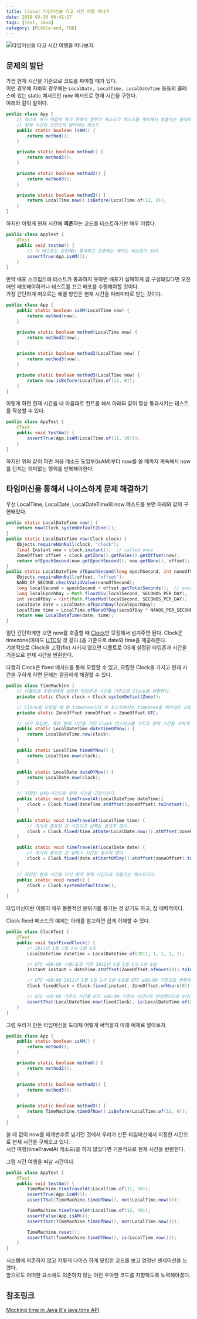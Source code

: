 ```yaml
---
title: (Java) 타임머신을 타고 시간 여행 떠나기
date: 2018-03-30 00:41:17
tags: [Test, Java]
category: [Middle-end, TDD]
---
```

![타임머신을 타고 시간 여행을 떠나보자.](mock-time-with-time-machine/thumb.png)  

## 문제의 발단
가끔 현재 시간을 기준으로 코드를 짜야할 때가 있다.  
이런 경우에 자바의 경우에는 `LocalDate, LocalTime, LocalDateTime` 등등의 클래스에 있는 static 메서드인 now 메서드로 현재 시간을 구한다.  
아래와 같이 말이다.  

```java
public class App {
    // 테스트 하기 어렵게 하기 위해서 일부러 메소드가 메소드를 계속해서 호출하는 형태로 작성함.
    // 현재 시간이 오전인지 알아내는 메소드
    public static boolean isAM() {
        return method();
    }

    private static boolean method() {
        return method2();
    }

    private static boolean method2() {
        return method3();
    }

    private static boolean method3() {
        return LocalTime.now().isBefore(LocalTime.of(12, 0));
    }
}
```

하지만 이렇게 현재 시간에 **의존**하는 코드를 테스트하기란 매우 어렵다.  
```java
public class AppTest {
    @Test
    public void testAm() {
        // 이 테스트는 오전에는 통과하고 오후에는 깨지는 테스트가 된다.
        assertTrue(App.isAM());
    }
}
```

만약 배포 스크립트에 테스트가 통과하지 못하면 배포가 실패하게 끔 구성돼있다면 오전에만 배포해야하거나 테스트를 끄고 배포를 수행해야할 것이다.  
가장 간단하게 떠오르는 해결 방안은 현재 시간을 파라미터로 받는 것이다.  

```java
public class App {
    public static boolean isAM(LocalTime now) {
        return method(now);
    }

    private static boolean method(LocalTime now) {
        return method2(now);
    }

    private static boolean method2(LocalTime now) {
        return method3(now);
    }

    private static boolean method3(LocalTime now) {
        return now.isBefore(LocalTime.of(12, 0));
    }
}
```

이렇게 하면 현재 시간을 내 마음대로 컨트롤 해서 아래와 같이 항상 통과시키는 테스트를 작성할 수 있다.  
```java
public class AppTest {
    @Test
    public void testAm() {
        assertTrue(App.isAM(LocalTime.of(11, 59)));
    }
}
```

하지만 위와 같이 하면 처음 메소드 도입부(isAM)부터 now를 쓸 때까지 계속해서 now를 던지는 의미없는 행위를 반복해야한다.  

## 타임머신을 통해서 나이스하게 문제 해결하기
우선 LocalTime, LocalDate, LocalDateTime의 now 메소드를 보면 아래와 같이 구현돼있다.  
```java
public static LocalDateTime now() {
    return now(Clock.systemDefaultZone());
}
public static LocalDateTime now(Clock clock) {
    Objects.requireNonNull(clock, "clock");
    final Instant now = clock.instant();  // called once
    ZoneOffset offset = clock.getZone().getRules().getOffset(now);
    return ofEpochSecond(now.getEpochSecond(), now.getNano(), offset);
}
public static LocalDateTime ofEpochSecond(long epochSecond, int nanoOfSecond, ZoneOffset offset) {
    Objects.requireNonNull(offset, "offset");
    NANO_OF_SECOND.checkValidValue(nanoOfSecond);
    long localSecond = epochSecond + offset.getTotalSeconds();  // overflow caught later
    long localEpochDay = Math.floorDiv(localSecond, SECONDS_PER_DAY);
    int secsOfDay = (int)Math.floorMod(localSecond, SECONDS_PER_DAY);
    LocalDate date = LocalDate.ofEpochDay(localEpochDay);
    LocalTime time = LocalTime.ofNanoOfDay(secsOfDay * NANOS_PER_SECOND + nanoOfSecond);
    return new LocalDateTime(date, time);
}
```
일단 간단하게만 보면 now를 호출할 때 [Clock](https://docs.oracle.com/javase/8/docs/api/java/time/Clock.html)만 모킹해서 넘겨주면 된다.
Clock은 timezone(아마도 [UTC](https://ko.wikipedia.org/wiki/%ED%98%91%EC%A0%95_%EC%84%B8%EA%B3%84%EC%8B%9C)일 것 같다.)을 기준으로 date와 time을 제공해준다.  
기본적으로 Clock을 고정(fix) 시키지 않으면 디폴트로 OS에 설정된 타임존과 시간을 기준으로 현재 시간을 반환한다.  

다행히 Clock은 fixed 메서드를 통해 모킹할 수 있고, 모킹한 Clock을 가지고 현재 시간을 구하게 하면 문제는 깔끔하게 해결할 수 있다.  
```java
public class TimeMachine {
    // 디폴트로 운영체제에 설정된 타임존과 시간을 기준으로 Clock을 반환한다.
    private static Clock clock = Clock.systemDefaultZone();

    // Clock을 모킹할 때 쓸 timezone인데 이 포스트에서는 timezone을 뛰어넘은 모킹은 다루지 않으므로 운영체제에 설정된 UTC 타임존을 사용하겠다.
    private static ZoneOffset zoneOffset = ZoneOffset.UTC;

    // 내가 모킹한, 혹은 현재 시간을 가진 Clock 인스턴스를 가지고 현재 시간을 구하게 된다.
    public static LocalDateTime dateTimeOfNow() {
        return LocalDateTime.now(clock);
    }

    public static LocalTime timeOfNow() {
        return LocalTime.now(clock);
    }

    public static LocalDate dateOfNow() {
        return LocalDate.now(clock);
    }

    // 지정한 날짜/시간으로 현재 시간을 고정시킨다.
    public static void timeTravelAt(LocalDateTime dateTime){
        clock = Clock.fixed(dateTime.atOffset(zoneOffset).toInstant(), zoneOffset);
    }

    public static void timeTravelAt(LocalTime time) {
        // 여기서 중요한 건 시간이고 날짜는 중요치 않다.
        clock = Clock.fixed(time.atDate(LocalDate.now()).atOffset(zoneOffset).toInstant(), zoneOffset);
    }

    public static void timeTravelAt(LocalDate date) {
        // 여기서 중요한 건 날짜고 시간은 중요치 않다.
        clock = Clock.fixed(date.atStartOfDay().atOffset(zoneOffset).toInstant(), zoneOffset);
    }

    // 모킹한 현재 시간을 다시 원래 현재 시간으로 되돌리는 메소드이다.
    public static void reset() {
        clock = Clock.systemDefaultZone();
    }
}
```
타임머신이란 이름이 매우 몽환적인 분위기를 풍기는 것 같기도 하고, 참 매력적이다.  

Clock.fixed 메소드의 예제는 아래를 참고하면 쉽게 이해할 수 있다.  
```java
public class ClockTest {
    @Test
    public void testFixedClock() {
        // 2011년 1월 1일 1시 1분 0초
        LocalDateTime dateTime = LocalDateTime.of(2011, 1, 1, 1, 1);

        // UTC +09:00 서울/도쿄 기준 2011년 1월 1일 1시 1분 0초
        Instant instant = dateTime.atOffset(ZoneOffset.ofHours(9)).toInstant();

        // UTC +09:00 2011년 1월 1일 1시 1분 0초를 UTC ±00:00 기준으로 변환한 Clock
        Clock fixedClock = Clock.fixed(instant, ZoneOffset.ofHours(0));

        // UTC +09:00 기준의 시간을 UTC ±00:00 기준의 시간으로 변경했으므로 9시간만 빼면 된다.
        assertThat(LocalDateTime.now(fixedClock), is(LocalDateTime.of(2010, 12, 31, 16, 1)));
    }
}
```
  
그럼 우리가 만든 타임머신을 도대체 어떻게 써먹을지 아래 예제로 알아보자.  

```java
public class App {
    public static boolean isAM() {
        return method();
    }

    private static boolean method() {
        return method2();
    }

    private static boolean method2() {
        return method3();
    }

    private static boolean method3() {
        return TimeMachine.timeOfNow().isBefore(LocalTime.of(12, 0));
    }
}
```

쓸 데 없이 now를 매개변수로 넘기던 것에서 우리가 만든 타임머신에서 지정한 시간으로 현재 시간을 구해오고 있다.  
시간 여행(timeTravelAt 메소드)을 하지 않았다면 기본적으로 현재 시간을 반환한다.  

그럼 시간 여행을 떠날 시간이다.  
```java
public class AppTest {
    @Test
    public void testAm() {
        TimeMachine.timeTravelAt(LocalTime.of(11, 59));
        assertTrue(App.isAM());
        assertThat(TimeMachine.timeOfNow(), not(LocalTime.now()));

        TimeMachine.timeTravelAt(LocalTime.of(12, 59));
        assertFalse(App.isAM());
        assertThat(TimeMachine.timeOfNow(), not(LocalTime.now()));

        TimeMachine.reset();
        assertThat(TimeMachine.timeOfNow(), is(LocalTime.now()));
    }
}
```
시스템에 의존하지 않고 저렇게 나이스 하게 모킹한 코드를 보고 엄청난 센세이션을 느꼈다.  
앞으로도 어떠한 요소에도 의존하지 않는 이런 우아한 코드를 지향하도록 노력해야겠다.

## 참조링크
[Mocking time in Java 8's java.time API](https://stackoverflow.com/a/29360514/8778461)